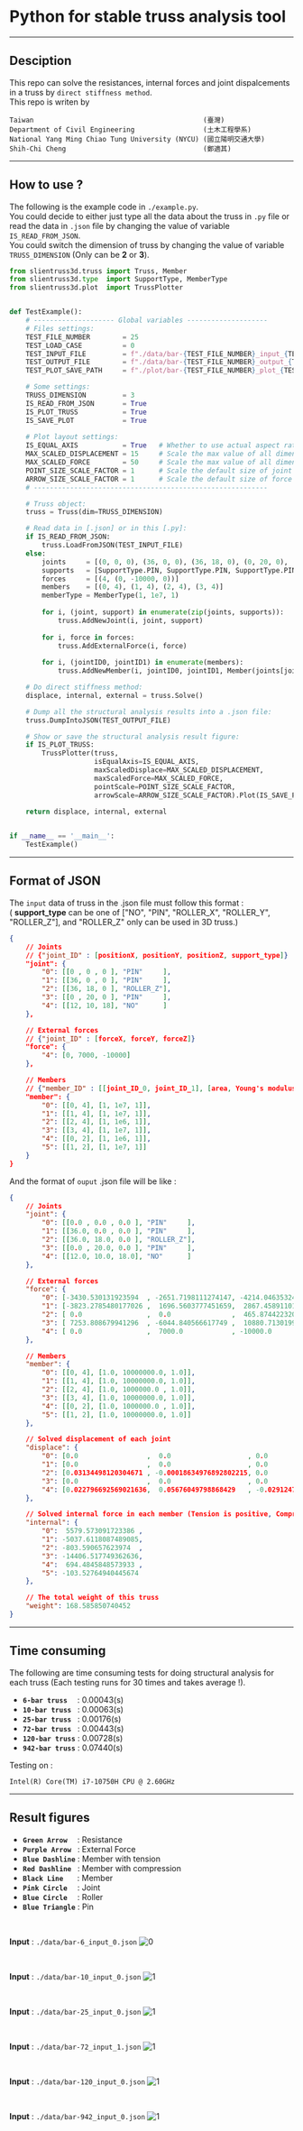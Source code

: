 # Python for stable truss analysis tool

---

## Desciption

This repo can solve the resistances, internal forces and joint dispalcements in a truss by `direct stiffness method`.  
This repo is writen by  

```text
Taiwan                                          (臺灣)
Department of Civil Engineering                 (土木工程學系)
National Yang Ming Chiao Tung University (NYCU) (國立陽明交通大學)
Shih-Chi Cheng                                  (鄭適其)
```

---

## How to use ?

The following is the example code in `./example.py`.   
You could decide to either just type all the data about the truss in `.py` file or read the data in `.json` file by changing the value of variable `IS_READ_FROM_JSON`.  
You could switch the dimension of truss by changing the value of variable `TRUSS_DIMENSION` (Only can be **2** or **3**).

```python
from slientruss3d.truss import Truss, Member
from slientruss3d.type  import SupportType, MemberType
from slientruss3d.plot  import TrussPlotter


def TestExample():
    # -------------------- Global variables --------------------
    # Files settings:
    TEST_FILE_NUMBER        = 25
    TEST_LOAD_CASE          = 0
    TEST_INPUT_FILE         = f"./data/bar-{TEST_FILE_NUMBER}_input_{TEST_LOAD_CASE}.json"
    TEST_OUTPUT_FILE        = f"./data/bar-{TEST_FILE_NUMBER}_output_{TEST_LOAD_CASE}.json"
    TEST_PLOT_SAVE_PATH     = f"./plot/bar-{TEST_FILE_NUMBER}_plot_{TEST_LOAD_CASE}.png"

    # Some settings:
    TRUSS_DIMENSION         = 3
    IS_READ_FROM_JSON       = True
    IS_PLOT_TRUSS           = True
    IS_SAVE_PLOT            = True
    
    # Plot layout settings:
    IS_EQUAL_AXIS           = True   # Whether to use actual aspect ratio in the truss figure or not.
    MAX_SCALED_DISPLACEMENT = 15     # Scale the max value of all dimensions of displacements.
    MAX_SCALED_FORCE        = 50     # Scale the max value of all dimensions of force arrows.
    POINT_SIZE_SCALE_FACTOR = 1      # Scale the default size of joint point in the truss figure.
    ARROW_SIZE_SCALE_FACTOR = 1      # Scale the default size of force arrow in the truss figure.
    # ----------------------------------------------------------

    # Truss object:
    truss = Truss(dim=TRUSS_DIMENSION)

    # Read data in [.json] or in this [.py]:
    if IS_READ_FROM_JSON:
        truss.LoadFromJSON(TEST_INPUT_FILE)
    else:
        joints     = [(0, 0, 0), (36, 0, 0), (36, 18, 0), (0, 20, 0), (12, 10, 18)]
        supports   = [SupportType.PIN, SupportType.PIN, SupportType.PIN, SupportType.PIN, SupportType.NO]
        forces     = [(4, (0, -10000, 0))]
        members    = [(0, 4), (1, 4), (2, 4), (3, 4)]
        memberType = MemberType(1, 1e7, 1)
        
        for i, (joint, support) in enumerate(zip(joints, supports)):
            truss.AddNewJoint(i, joint, support)
            
        for i, force in forces:
            truss.AddExternalForce(i, force)
        
        for i, (jointID0, jointID1) in enumerate(members):
            truss.AddNewMember(i, jointID0, jointID1, Member(joints[jointID0], joints[jointID1], 3, memberType))

    # Do direct stiffness method:
    displace, internal, external = truss.Solve()

    # Dump all the structural analysis results into a .json file:
    truss.DumpIntoJSON(TEST_OUTPUT_FILE)

    # Show or save the structural analysis result figure:
    if IS_PLOT_TRUSS:
        TrussPlotter(truss,
                     isEqualAxis=IS_EQUAL_AXIS,
                     maxScaledDisplace=MAX_SCALED_DISPLACEMENT, 
                     maxScaledForce=MAX_SCALED_FORCE,
                     pointScale=POINT_SIZE_SCALE_FACTOR,
                     arrowScale=ARROW_SIZE_SCALE_FACTOR).Plot(IS_SAVE_PLOT, TEST_PLOT_SAVE_PATH)
    
    return displace, internal, external


if __name__ == '__main__':
    TestExample()
```

---

## Format of JSON

The `input` data of truss in the .json file must follow this format :  
( **support_type** can be one of ["NO", "PIN", "ROLLER_X", "ROLLER_Y", "ROLLER_Z"], and "ROLLER_Z" only can be used in 3D truss.)

```json
{
    // Joints 
    // {"joint_ID" : [positionX, positionY, positionZ, support_type]}
    "joint": {
        "0": [[0 , 0 , 0 ], "PIN"     ],  
        "1": [[36, 0 , 0 ], "PIN"     ],
        "2": [[36, 18, 0 ], "ROLLER_Z"],
        "3": [[0 , 20, 0 ], "PIN"     ],
        "4": [[12, 10, 18], "NO"      ]
    },

    // External forces
    // {"joint_ID" : [forceX, forceY, forceZ]}
    "force": {
        "4": [0, 7000, -10000]
    },

    // Members
    // {"member_ID" : [[joint_ID_0, joint_ID_1], [area, Young's modulus, density]]}
    "member": {
        "0": [[0, 4], [1, 1e7, 1]],
        "1": [[1, 4], [1, 1e7, 1]],
        "2": [[2, 4], [1, 1e6, 1]],
        "3": [[3, 4], [1, 1e7, 1]],
        "4": [[0, 2], [1, 1e6, 1]],
        "5": [[1, 2], [1, 1e7, 1]]
    }
}
```

And the format of `ouput` .json file will be like :

```json
{
    // Joints
    "joint": {
        "0": [[0.0 , 0.0 , 0.0 ], "PIN"     ], 
        "1": [[36.0, 0.0 , 0.0 ], "PIN"     ], 
        "2": [[36.0, 18.0, 0.0 ], "ROLLER_Z"], 
        "3": [[0.0 , 20.0, 0.0 ], "PIN"     ], 
        "4": [[12.0, 10.0, 18.0], "NO"      ]
    }, 

    // External forces
    "force": {
        "0": [-3430.530131923594  , -2651.7198111274147, -4214.046353245278 ], 
        "1": [-3823.2785480177026 ,  1696.5603777451659,  2867.4589110132774], 
        "2": [ 0.0                ,  0.0               ,  465.8744223200557 ], 
        "3": [ 7253.808679941296  , -6044.840566617749 ,  10880.713019911946], 
        "4": [ 0.0                ,  7000.0            , -10000.0           ]
    }, 

    // Members
    "member": {
        "0": [[0, 4], [1.0, 10000000.0, 1.0]], 
        "1": [[1, 4], [1.0, 10000000.0, 1.0]], 
        "2": [[2, 4], [1.0, 1000000.0 , 1.0]], 
        "3": [[3, 4], [1.0, 10000000.0, 1.0]], 
        "4": [[0, 2], [1.0, 1000000.0 , 1.0]], 
        "5": [[1, 2], [1.0, 10000000.0, 1.0]]
    }, 

    // Solved displacement of each joint
    "displace": {
        "0": [0.0                 ,  0.0                   , 0.0                  ], 
        "1": [0.0                 ,  0.0                   , 0.0                  ], 
        "2": [0.03134498120304671 , -0.00018634976892802215, 0.0                  ], 
        "3": [0.0                 ,  0.0                   , 0.0                  ], 
        "4": [0.022796692569021636,  0.05676049798868429   , -0.029124752172511904]
    }, 

    // Solved internal force in each member (Tension is positive, Compression is negative)
    "internal": {
        "0":  5579.573091723386 , 
        "1": -5037.6118087489085, 
        "2": -803.590657623974  , 
        "3": -14406.517749362636, 
        "4":  694.4845848573933 , 
        "5": -103.52764940445674
    }, 

    // The total weight of this truss
    "weight": 168.585850740452
}
```

---

## Time consuming

The following are time consuming tests for doing structural analysis for each truss (Each testing runs for 30 times and takes average !).

- **`6-bar truss`**&ensp;&ensp; : 0.00043(s)
- **`10-bar truss`**&ensp; : 0.00063(s)
- **`25-bar truss`**&ensp; : 0.00176(s)
- **`72-bar truss`**&ensp; : 0.00443(s)
- **`120-bar truss`** : 0.00728(s)
- **`942-bar truss`** : 0.07440(s)

Testing on :

```text
Intel(R) Core(TM) i7-10750H CPU @ 2.60GHz
```

---

## Result figures

- **`Green Arrow`** &ensp;&ensp;: Resistance
- **`Purple Arrow`** &ensp;: External Force
- **`Blue Dashline`** : Member with tension
- **`Red Dashline`** &ensp;: Member with compression
- **`Black Line`** &ensp;&ensp;&ensp;: Member
- **`Pink Circle`** &ensp;&ensp;: Joint
- **`Blue Circle`** &ensp;&ensp;: Roller
- **`Blue Triangle`** : Pin

<br/>

**Input** : `./data/bar-6_input_0.json`
![0](./plot/bar-6_plot_0.png)

<br/>

**Input** : `./data/bar-10_input_0.json`
![1](./plot/bar-10_plot_0.png)

<br/>

**Input** : `./data/bar-25_input_0.json`
![1](./plot/bar-25_plot_0.png)

<br/>

**Input** : `./data/bar-72_input_1.json`
![1](./plot/bar-72_plot_1.png)

<br/>

**Input** : `./data/bar-120_input_0.json`
![1](./plot/bar-120_plot_0.png)

<br/>

**Input** : `./data/bar-942_input_0.json`
![1](./plot/bar-942_plot_0.png)

